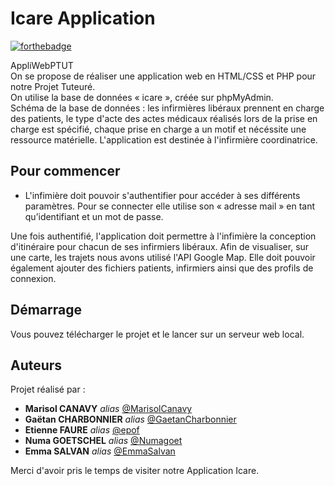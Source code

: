 # Icare Application

[![forthebadge](http://forthebadge.com/images/badges/built-with-love.svg)](http://forthebadge.com)

AppliWebPTUT                                           
On se propose de réaliser une application web en HTML/CSS et PHP pour notre Projet Tuteuré.                           
On utilise la base de données « icare », créée sur phpMyAdmin.                                                
Schéma de la base de données : les infirmières libéraux prennent en charge des patients, le type d'acte des actes médicaux réalisés lors de la prise en charge est spécifié, chaque prise en charge a un motif et nécéssite une ressource matérielle. 
L'application est destinée à l'infirmière coordinatrice.

## Pour commencer

* L'infimière doit pouvoir s'authentifier pour accéder à ses différents paramètres. Pour se connecter elle utilise son « adresse mail » en tant qu’identifiant et un mot de passe.

Une fois authentifié, l'application doit permettre à l'infimière la conception d'itinéraire pour chacun de ses infirmiers libéraux. Afin de visualiser, sur une carte, les trajets nous avons utilisé l'API Google Map.
Elle doit pouvoir également ajouter des fichiers patients, infirmiers ainsi que des profils de connexion.


## Démarrage

Vous pouvez télécharger le projet et le lancer sur un serveur web local.


## Auteurs

Projet réalisé par : 
* **Marisol CANAVY** _alias_ [@MarisolCanavy](https://github.com/MarisolCanavy)
* **Gaëtan CHARBONNIER** _alias_ [@GaetanCharbonnier](https://github.com/GaetanCharbonnier)
* **Etienne FAURE** _alias_ [@epof](https://github.com/epof)
* **Numa GOETSCHEL** _alias_ [@Numagoet](https://github.com/Numagoet)
* **Emma SALVAN** _alias_ [@EmmaSalvan](https://github.com/EmmaSalvan)

Merci d'avoir pris le temps de visiter notre Application Icare.



